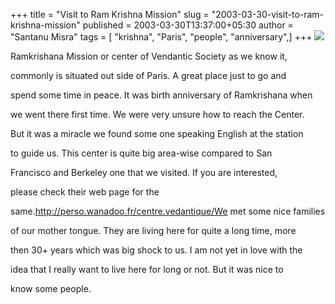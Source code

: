 +++
title = "Visit to Ram Krishna Mission"
slug = "2003-03-30-visit-to-ram-krishna-mission"
published = 2003-03-30T13:37:00+05:30
author = "Santanu Misra"
tags = [ "krishna", "Paris", "people", "anniversary",]
+++
[![](../images/2003-03-30-visit-to-ram-krishna-mission-Ramkrishna-Mission-Paris.jpg)](http://www.flickr.com/photos/santm/sets/72157638608133085)

Ramkrishana Mission or center of Vendantic Society as we know it,
commonly is situated out side of Paris. A great place just to go and
spend some time in peace. It was birth anniversary of Ramkrishana when
we went there first time. We were very unsure how to reach the Center.
But it was a miracle we found some one speaking English at the station
to guide us. This center is quite big area-wise compared to San
Francisco and Berkeley one that we visited. If you are interested,
please check their web page for the
same.http://perso.wanadoo.fr/centre.vedantique/We met some nice families
of our mother tongue. They are living here for quite a long time, more
then 30+ years which was big shock to us. I am not yet in love with the
idea that I really want to live here for long or not. But it was nice to
know some people.
